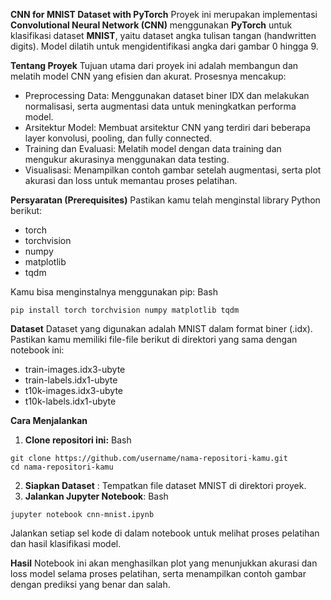 **CNN for MNIST Dataset with PyTorch**
Proyek ini merupakan implementasi **Convolutional Neural Network (CNN)** menggunakan **PyTorch** untuk klasifikasi dataset **MNIST**, yaitu dataset angka tulisan tangan (handwritten digits). Model dilatih untuk mengidentifikasi angka dari gambar 0 hingga 9.

**Tentang Proyek**
Tujuan utama dari proyek ini adalah membangun dan melatih model CNN yang efisien dan akurat. Prosesnya mencakup:
- Preprocessing Data: Menggunakan dataset biner IDX dan melakukan normalisasi, serta augmentasi data untuk meningkatkan performa model.
- Arsitektur Model: Membuat arsitektur CNN yang terdiri dari beberapa layer konvolusi, pooling, dan fully connected.
- Training dan Evaluasi: Melatih model dengan data training dan mengukur akurasinya menggunakan data testing.
- Visualisasi: Menampilkan contoh gambar setelah augmentasi, serta plot akurasi dan loss untuk memantau proses pelatihan.

**Persyaratan (Prerequisites)**
Pastikan kamu telah menginstal library Python berikut:
- torch
- torchvision
- numpy
- matplotlib
- tqdm

Kamu bisa menginstalnya menggunakan pip:
Bash
```
pip install torch torchvision numpy matplotlib tqdm
```

**Dataset**
Dataset yang digunakan adalah MNIST dalam format biner (.idx). Pastikan kamu memiliki file-file berikut di direktori yang sama dengan notebook ini:
- train-images.idx3-ubyte
- train-labels.idx1-ubyte
- t10k-images.idx3-ubyte
- t10k-labels.idx1-ubyte

**Cara Menjalankan**
1. **Clone repositori ini:**
Bash
```
git clone https://github.com/username/nama-repositori-kamu.git
cd nama-repositori-kamu
```

2. **Siapkan Dataset** : Tempatkan file dataset MNIST di direktori proyek.
3. **Jalankan Jupyter Notebook**:
Bash
```
jupyter notebook cnn-mnist.ipynb
```
Jalankan setiap sel kode di dalam notebook untuk melihat proses pelatihan dan hasil klasifikasi model.

**Hasil** 
Notebook ini akan menghasilkan plot yang menunjukkan akurasi dan loss model selama proses pelatihan, serta menampilkan contoh gambar dengan prediksi yang benar dan salah.
